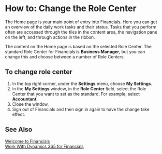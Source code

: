 <properties
	pageTitle="How to: Change the Role Center | Financials"
    description="Describes how you can change the current role center."
	services="project-madeira"
	documentationCenter=""
	authors="SusanneWindfeldPedersen"/>
<tags
	    ms.service="project-madeira"
	    ms.topic="article"
	    ms.devlang="na"
	    ms.tgt_pltfrm="na"
	    ms.workload="na"
	    ms.date="06/08/2016"
	    ms.author="SusanneWindfeldPedersen" />

# How to: Change the Role Center
The Home page is your main point of entry into Financials. Here you can get an overview of the daily work tasks and their status. Tasks that you perform often are accessed through the tiles in the content area, the navigation pane on the left, and through actions in the ribbon.

The content on the Home page is based on the selected Role Center. The standard Role Center for Financials is **Business Manager**, but you can change this and choose between a number of Role Centers.

## To change role center
1. In the top right corner, under the **Settings** menu, choose **My Settings**.
2. In the **My Settings** window, in the **Role Center** field, select the Role Center that you want to set as the standard. For example, select **Accountant**.
3. Close the window.
4. Sign out of Financials and then sign in again to have the change take effect.

## See Also
[Welcome to Financials](madeira-get-started.md)  
[Work With Dynamics 365 for Financials](ui-work-product.md)  
